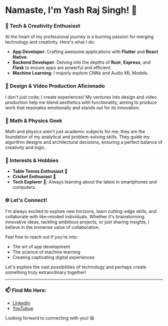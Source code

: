 # Namaste, I'm Yash Raj Singh! 👋

### 🚀 Tech & Creativity Enthusiast
At the heart of my professional journey is a burning passion for merging technology and creativity. Here's what I do:

- **App Developer**: Crafting awesome applications with **Flutter** and **React Native**.
- **Backend Developer**: Delving into the depths of **Rust**, **Express**, and **Flask** to ensure apps are powerful and efficient.
- **Machine Learning**: I majorly explore CNNs and Audio ML Models.


### 🎨 Design & Video Production Aficionado
I don't just code; I create experiences! My ventures into design and video production help me blend aesthetics with functionality, aiming to produce work that resonates emotionally and stands out for its innovation.

### 🔢 Math & Physics Geek
Math and physics aren't just academic subjects for me; they are the foundation of my analytical and problem-solving skills. They guide my algorithm designs and architectural decisions, ensuring a perfect balance of creativity and logic.

### 🌟 Interests & Hobbies
- **Table Tennis Enthusiast** 🏓
- **Cricket Enthusiast** 🏏
- **Tech Explorer** 📱: Always learning about the latest in smartphones and computers.

### 🌐 Let's Connect!
I'm always excited to explore new horizons, learn cutting-edge skills, and collaborate with like-minded individuals. Whether it's brainstorming innovative ideas, tackling ambitious projects, or just sharing insights, I believe in the immense value of collaboration.

Feel free to reach out if you're into:
- The art of app development
- The science of machine learning
- Creating captivating digital experiences

Let's explore the vast possibilities of technology and perhaps create something truly extraordinary together!

---

### 📫 Find Me Here:
- [LinkedIn](https://www.linkedin.com/in/juxtaryct/)
- [YouTubue](https://www.youtube.com/@juxtar)

Looking forward to connecting with you! 😄
